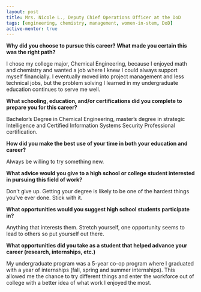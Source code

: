 ```yaml
---
layout: post
title: Mrs. Nicole L., Deputy Chief Operations Officer at the DoD
tags: [engineering, chemistry, management, women-in-stem, DoD]
active-mentor: true
---
```


**Why did you choose to pursue this career?  What made you certain this was the right path?**

I chose my college major, Chemical Engineering, because I enjoyed math and chemistry and wanted a job where I knew I could always support myself financially.  I eventually moved into project management and less technical jobs, but the problem solving I learned in my undergraduate education continues to serve me well.

**What schooling, education, and/or certifications did you complete to prepare you for this career?**

Bachelor’s Degree in Chemical Engineering, master’s degree in strategic Intelligence and Certified Information Systems Security Professional certification.

**How did you make the best use of your time in both your education and career?**

Always be willing to try something new.

**What advice would you give to a high school or college student interested in pursuing this field of work?**

Don't give up.  Getting your degree is likely to be one of the hardest things you've ever done.  Stick with it.

**What opportunities would you suggest high school students participate in?**

Anything that interests them.  Stretch yourself, one opportunity seems to lead to others so put yourself out there.

**What opportunities did you take as a student that helped advance your career (research, internships, etc.)**

My undergraduate program was a 5-year co-op program where I graduated with a year of internships (fall, spring and summer internships).  This allowed me the chance to try different things and enter the workforce out of college with a better idea of what work I enjoyed the most.  
